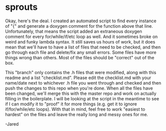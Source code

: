 sprouts
=======

Okay, here's the deal. I created an automated script to find every instance of "{" and generate a doxygen comment for the function above that line. Unfortunately, that means the script added an extraneous doxygen comment for every for/while/if/etc loop as well. And it sometimes broke on weird and funky lambda syntax. It still saves us hours of work, but it does mean that we'll have to have a list of files that need to be checked, and then go through each file and delete/fix any small errors. Some files have more things wrong than others. Most of the files should be "correct" out of the box.

This "branch" only contains the .h files that were modified, along with this readme and a list "checklist.md". Please edit the checklist.md with your name/date next to whichever .h file you went through and checked and then push the changes to this repo when you're done. When all the files have been changed, we'll merge this with the master repo and work on actually filling in the boilerplate. I will be looking at the script in the meantime to see if I can modify it to "proof" it for more things (e.g. get it to ignore if/for/while/etc loops). With that in mind, feel free to work "easiest to hardest" on the files and leave the really long and messy ones for me.

-Jared

